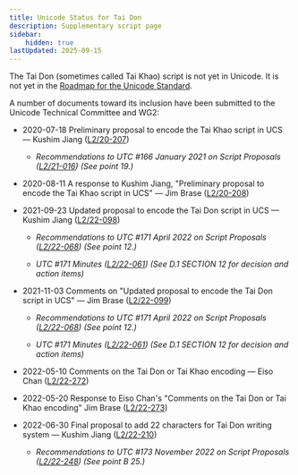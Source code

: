 ```yaml
---
title: Unicode Status for Tai Don
description: Supplementary script page
sidebar:
    hidden: true
lastUpdated: 2025-09-15
---
```


The Tai Don (sometimes called Tai Khao) script is not yet in Unicode. It is not yet in the [Roadmap for the Unicode Standard](http://www.unicode.org/roadmaps/smp/).

[comment]: # (end of intro)

[comment]: # (start of blocks)



[comment]: # (end of blocks)

[comment]: # (start of chars)



[comment]: # (end of chars)

[comment]: # (start of rest)

A number of documents toward its inclusion have been submitted to the Unicode Technical Committee and WG2:

- 2020-07-18 Preliminary proposal to encode the Tai Khao script in UCS — Kushim Jiang ([L2/20-207](http://www.unicode.org/cgi-bin/GetMatchingDocs.pl?L2/20-207))

  - _Recommendations to UTC #166 January 2021 on Script Proposals ([L2/21-016](https://www.unicode.org/L2/L2021/21016r-script-adhoc-rept.pdf)) (See point 19.)_

- 2020-08-11 A response to Kushim Jiang, "Preliminary proposal to encode the Tai Khao script in UCS" — Jim Brase ([L2/20-208](http://www.unicode.org/cgi-bin/GetMatchingDocs.pl?L2/20-208))

- 2021-09-23 Updated proposal to encode the Tai Don script in UCS — Kushim Jiang ([L2/22-098](http://www.unicode.org/cgi-bin/GetMatchingDocs.pl?L2/22-098))

  - _Recommendations to UTC #171 April 2022 on Script Proposals ([L2/22-068](http://www.unicode.org/cgi-bin/GetMatchingDocs.pl?L2/22-068)) (See point 12.)_

  - _UTC #171 Minutes ([L2/22-061](https://www.unicode.org/L2/L2022/22061.htm)) (See D.1 SECTION 12 for decision and action items)_

- 2021-11-03 Comments on "Updated proposal to encode the Tai Don script in UCS" — Jim Brase ([L2/22-099](http://www.unicode.org/cgi-bin/GetMatchingDocs.pl?L2/22-099))

  - _Recommendations to UTC #171 April 2022 on Script Proposals ([L2/22-068](http://www.unicode.org/cgi-bin/GetMatchingDocs.pl?L2/22-068)) (See point 12.)_

  - _UTC #171 Minutes ([L2/22-061](https://www.unicode.org/L2/L2022/22061.htm)) (See D.1 SECTION 12 for decision and action items)_

- 2022-05-10 Comments on the Tai Don or Tai Khao encoding — Eiso Chan ([L2/22-272](http://www.unicode.org/cgi-bin/GetMatchingDocs.pl?L2/22-272))

- 2022-05-20 Response to Eiso Chan's "Comments on the Tai Don or Tai Khao encoding" Jim Brase ([L2/22-273](http://www.unicode.org/cgi-bin/GetMatchingDocs.pl?L2/22-273))

- 2022-06-30 Final proposal to add 22 characters for Tai Don writing system — Kushim Jiang ([L2/22-210](http://www.unicode.org/cgi-bin/GetMatchingDocs.pl?L2/22-210))

  - _Recommendations to UTC #173 November 2022 on Script Proposals ([L2/22-248](https://www.unicode.org/cgi-bin/GetMatchingDocs.pl?L2/22-248)) (See point B 25.)_
